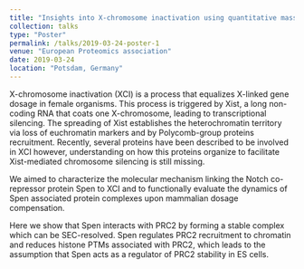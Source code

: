 ```yaml
---
title: "Insights into X-chromosome inactivation using quantitative mass spectrometry"
collection: talks
type: "Poster"
permalink: /talks/2019-03-24-poster-1
venue: "European Proteomics association"
date: 2019-03-24
location: "Potsdam, Germany"
---
```


X-chromosome inactivation (XCI) is a process that equalizes X-linked gene dosage in female organisms. This process is triggered by Xist, a long non-coding RNA that coats one X-chromosome, leading to transcriptional silencing. The spreading of Xist establishes the heterochromatin territory via loss of euchromatin markers and by Polycomb-group proteins recruitment. Recently, several proteins have been described to be involved in XCI however, understanding on how this proteins organize to facilitate Xist-mediated chromosome silencing is still missing.


We aimed to characterize the molecular mechanism linking the Notch co-repressor protein Spen to XCI and to functionally evaluate the dynamics of Spen associated protein complexes upon mammalian dosage compensation.


Here we show that Spen interacts with PRC2 by forming a stable complex which can be SEC-resolved. Spen regulates PRC2 recruitment to chromatin and reduces histone PTMs associated with PRC2, which leads to the assumption that Spen acts as a regulator of PRC2 stability in ES cells.
